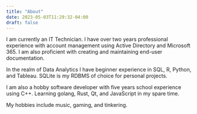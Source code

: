 ```yaml
---
title: "About"
date: 2023-05-03T11:29:32-04:00
draft: false
---
```


I am currently an IT Technician. I have over two years 
professional experience with account management using Active 
Directory and Microsoft 365. I am also proficient with 
creating and maintaining end-user documentation.

In the realm of Data Analytics I have beginner experience 
in SQL, R, Python, and Tableau. SQLite is my RDBMS of choice 
for personal projects.

I am also a hobby software developer with five years school 
experience using C++. Learning golang, Rust, Qt, and 
JavaScript in my spare time.

My hobbies include music, gaming, and tinkering.
